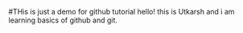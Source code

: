 #THis is just a demo for github tutorial
hello! this is Utkarsh
and i am learning basics of github and git.
